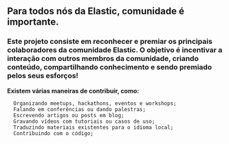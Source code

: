 ## Para todos nós da Elastic, comunidade é importante. ##

### Este projeto consiste em reconhecer e premiar os principais colaboradores da comunidade Elastic. O objetivo é incentivar a interação com outros membros da comunidade, criando conteúdo, compartilhando conhecimento e sendo premiado pelos seus esforços! ###

**Existem várias maneiras de contribuir, como:**

      Organizando meetups, hackathons, eventos e workshops;
      Falando em conferências ou dando palestras;
      Escrevendo artigos ou posts em blog;
      Gravando vídeos com tutoriais ou casos de uso;
      Traduzindo materiais existentes para o idioma local;
      Contribuindo com o código;

